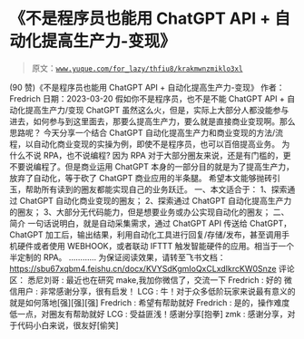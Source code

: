 # 《不是程序员也能用 ChatGPT API + 自动化提高生产力-变现》

> 原文：[`www.yuque.com/for_lazy/thfiu8/krakmwnzmiklo3xl`](https://www.yuque.com/for_lazy/thfiu8/krakmwnzmiklo3xl)

<ne-h2 id="12eb6e86" data-lake-id="12eb6e86"><ne-heading-ext><ne-heading-anchor></ne-heading-anchor><ne-heading-fold></ne-heading-fold></ne-heading-ext><ne-heading-content><ne-text id="uc6c9f19f">(90 赞)《不是程序员也能用 ChatGPT API + 自动化提高生产力-变现》</ne-text></ne-heading-content></ne-h2> <ne-p id="u0b10242f" data-lake-id="u0b10242f"><ne-text id="ube16b7df">作者： Fredrich</ne-text></ne-p> <ne-p id="u41fa7e3c" data-lake-id="u41fa7e3c"><ne-text id="u4601c6e8">日期：2023-03-20</ne-text></ne-p> <ne-p id="u272b1406" data-lake-id="u272b1406"><ne-text id="u72c69cf4">假如你不是程序员，也不是不能 ChatGPT API + 自动化提高生产力/变现</ne-text></ne-p> <ne-p id="uc354d81b" data-lake-id="uc354d81b"><ne-text id="u2e6152a0">ChatGPT 虽然这么火，但是，实际上大部分人都没能参与进去，如何参与到这里面去，那要么提高生产力，要么就是直接商业变现啊。那么思路呢？</ne-text></ne-p> <ne-p id="u64532de5" data-lake-id="u64532de5"><ne-text id="ufb1a0696">今天分享一个结合 ChatGPT 自动化提高生产力和商业变现的方法/流程，以自动化商业变现的实操为例，即使不是程序员，也可以百倍提高业务。</ne-text></ne-p> <ne-p id="u9e8fd9cf" data-lake-id="u9e8fd9cf"><ne-text id="uabcab836">为什么不说 RPA，也不说编程? 因为 RPA 对于大部分圈友来说，还是有门槛的，更不要说编程了。但是商业运用 ChatGPT 本身的一部分目的就是为了提高生产力，放弃了自动化，等于砍了 ChatGPT 商业应用的半条腿。</ne-text></ne-p> <ne-p id="u42026ce1" data-lake-id="u42026ce1"><ne-text id="uc32aba0f">希望本文能够抛砖引玉，帮助所有读到的圈友都能实现自己的业务跃迁。</ne-text></ne-p> <ne-p id="uca306336" data-lake-id="uca306336"><ne-text id="ue267a7f9">一、本文适合于：</ne-text> <ne-text id="u43cfd864">1、探索通过 ChatGPT 自动化商业变现的圈友；</ne-text> <ne-text id="u61af3c42">2、探索通过 ChatGPT 自动化提高生产力的圈友；</ne-text> <ne-text id="ubcab257d">3、大部分无代码能力，但是想要业务或办公实现自动化的圈友；</ne-text></ne-p> <ne-p id="ub032f289" data-lake-id="ub032f289"><ne-text id="u4e344f9c">二、简介</ne-text> <ne-text id="uc8b63d1d">一句话说明白，就是自动采集需求，通过 ChatGPT API 传送给 ChatGPT，ChatGPT 加工后，输出结果，利用自动化工具进行回复/存储/发布，甚至调用手机硬件或者使用 WEBHOOK，或者联动 IFTTT 触发智能硬件的应用。相当于一个半定制的 RPA。</ne-text> <ne-text id="u610a5e76">…………</ne-text></ne-p> <ne-p id="u0d732dfd" data-lake-id="u0d732dfd"><ne-text id="uca64a2f2">为保证阅读效果，请转至飞书文档：</ne-text> [<ne-text id="ua6b6c386">https://sbu67xqbm4.feishu.cn/docx/KVYSdKgmIoQxCLxdIkrcKW0Snze</ne-text>](https://sbu67xqbm4.feishu.cn/docx/KVYSdKgmIoQxCLxdIkrcKW0Snze)</ne-p> <ne-hole id="u4d667f3a" data-lake-id="u4d667f3a"><ne-card data-card-name="hr" data-card-type="block" id="HRo4b" data-event-boundary="card"><ne-p id="u161de229" data-lake-id="u161de229"><ne-text id="u48b0e983">评论区：</ne-text></ne-p> <ne-p id="uf93944da" data-lake-id="uf93944da"><ne-text id="ueca8361c">悉尼刘哥 : 最近也在研究 make,我加你微信了，交流一下</ne-text> <ne-text id="u85162920">Fredrich : 好的</ne-text> <ne-text id="u72229897">微信用户 : 非常感谢分享，很有启发！</ne-text> <ne-text id="u78db3eb2">LCG : 牛！对于众多低阶玩家来说最有意义的就是如何落地[强][强][强]</ne-text> <ne-text id="u4b79478a">Fredrich : 希望有帮助就好</ne-text> <ne-text id="ucfc92746">Fredrich : 是的，操作难度低一点，对圈友有帮助就好</ne-text> <ne-text id="ua9968473">LCG : 受益匪浅！感谢分享[抱拳]</ne-text> <ne-text id="u7b0622bd">zmk : 感谢分享，对于代码小白来说，很友好[偷笑]</ne-text></ne-p></ne-card></ne-hole>